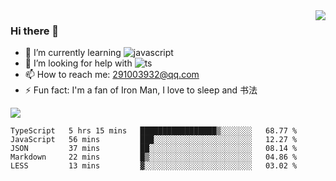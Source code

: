 <img align='right' src='https://github-readme-stats.vercel.app/api?username=niaogege&show_icons=true&theme=radical'/>

### Hi there 👋

- 🌱 I’m currently learning ![javascript](https://img.shields.io/badge/javacript-learn-orange)
- 🤔 I’m looking for help with ![ts](https://img.shields.io/badge/ts-learn-yellow)
- 📫 How to reach me: 291003932@qq.com
- ⚡ Fun fact:  I'm a fan of Iron Man, I love to sleep and 书法

![](https://github-readme-stats.vercel.app/api/top-langs/?username=niaogege&layout=compact)

<!--START_SECTION:waka-->
```text
TypeScript   5 hrs 15 mins   █████████████████▒░░░░░░░   68.77 % 
JavaScript   56 mins         ███░░░░░░░░░░░░░░░░░░░░░░   12.27 % 
JSON         37 mins         ██░░░░░░░░░░░░░░░░░░░░░░░   08.14 % 
Markdown     22 mins         █▒░░░░░░░░░░░░░░░░░░░░░░░   04.86 % 
LESS         13 mins         ▓░░░░░░░░░░░░░░░░░░░░░░░░   03.02 % 
```
<!--END_SECTION:waka-->
